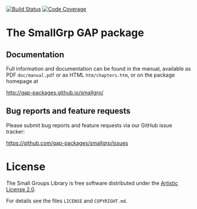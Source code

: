 [![Build Status](https://travis-ci.org/gap-packages/smallgrp.svg?branch=master)](https://travis-ci.org/gap-packages/smallgrp)
[![Code Coverage](https://codecov.io/github/gap-packages/smallgrp/coverage.svg?branch=master&token=)](https://codecov.io/gh/gap-packages/smallgrp)

# The SmallGrp GAP package



## Documentation

Full information and documentation can be found in the manual, available
as PDF `doc/manual.pdf` or as HTML `htm/chapters.htm`, or on the package
homepage at

  <http://gap-packages.github.io/smallgrp/>


## Bug reports and feature requests

Please submit bug reports and feature requests via our GitHub issue tracker:

  <https://github.com/gap-packages/smallgrp/issues>


# License

The Small Groups Library is free software distributed under
the [Artistic License 2.0](https://opensource.org/licenses/Artistic-2.0).

For details see the files `LICENSE` and `COPYRIGHT.md`.
